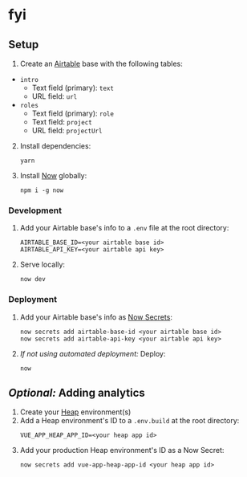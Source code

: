 # fyi

## Setup
1. Create an [Airtable](http://airtable.com) base with the following tables:
  - `intro`
    - Text field (primary): `text`
    - URL field: `url`
  - `roles`
    - Text field (primary): `role`
    - Text field: `project`
    - URL field: `projectUrl`
2. Install dependencies:
    ```
    yarn
    ```
3. Install [Now](https://zeit.co/home) globally:
    ```
    npm i -g now
    ```

### Development
1. Add your Airtable base's info to a `.env` file at the root directory:
    ```
    AIRTABLE_BASE_ID=<your airtable base id>
    AIRTABLE_API_KEY=<your airtable api key>
    ```
2. Serve locally:
    ```
    now dev
    ```

### Deployment
1. Add your Airtable base's info as [Now Secrets](https://zeit.co/docs/v2/serverless-functions/env-and-secrets/):
    ```
    now secrets add airtable-base-id <your airtable base id>
    now secrets add airtable-api-key <your airtable api key>
    ```
2. _If not using automated deployment:_ Deploy:
    ```
    now
    ```

## _Optional:_ Adding analytics
1. Create your [Heap](https://heap.io) environment(s)
2. Add a Heap environment's ID to a `.env.build` at the root directory:
    ```
    VUE_APP_HEAP_APP_ID=<your heap app id>
    ```
3. Add your production Heap environment's ID as a Now Secret:
    ```
    now secrets add vue-app-heap-app-id <your heap app id>
    ```
